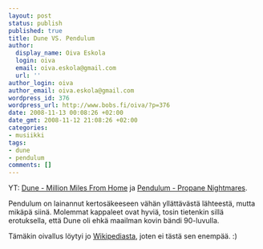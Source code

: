 ```yaml
---
layout: post
status: publish
published: true
title: Dune VS. Pendulum
author:
  display_name: Oiva Eskola
  login: oiva
  email: oiva.eskola@gmail.com
  url: ''
author_login: oiva
author_email: oiva.eskola@gmail.com
wordpress_id: 376
wordpress_url: http://www.bobs.fi/oiva/?p=376
date: 2008-11-13 00:08:26 +02:00
date_gmt: 2008-11-12 21:08:26 +02:00
categories:
- musiikki
tags:
- dune
- pendulum
comments: []
---
```

<p>YT: <a title="Dune - Million Miles From Home" href="https://www.youtube.com/watch?v=yGxX4cvTmNg">Dune - Million Miles From Home</a> ja <a title="YT: Pendulum - Propane Nightmares" href="http://www.youtube.com/watch?v=WPbeEtjo70g&amp;feature=related">Pendulum - Propane Nightmares</a>.</p>
<p>Pendulum on lainannut kertosäkeeseen vähän yllättävästä lähteestä, mutta mikäpä siinä. Molemmat kappaleet ovat hyviä, tosin tietenkin sillä erotuksella, että Dune oli ehkä maailman kovin bändi 90-luvulla.</p>
<p>Tämäkin oivallus löytyi jo <a title="Wikipedia: Propane Nightmares" href="http://en.wikipedia.org/wiki/Propane_Nightmares">Wikipediasta</a>, joten ei tästä sen enempää. :)</p>

